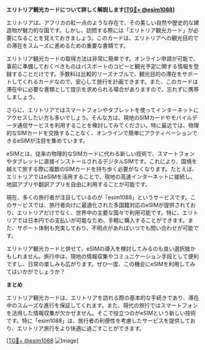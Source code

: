 **エリトリア観光カードについて詳しく解説します[[TG💪+ @esim1088](https://t.me/s/esim1088)]**

エリトリアは、アフリカの紅一点のような存在で、その美しい自然や歴史的な建造物が魅力的な国です。しかし、訪問する際には「エリトリア観光カード」が必要になることを覚えておきましょう。このカードは、エリトリアへの観光目的での滞在をスムーズに進めるための重要な書類です。

エリトリア観光カードの取得方法は非常に簡単です。オンライン申請が可能で、事前に準備しておくべきものはパスポートのコピーと観光予定に関する情報を登録することだけです。手数料は比較的リーズナブルで、観光目的の滞在をサポートしてくれるカードなので、安心して旅行を計画できます。また、このカードは滞在中に必要な書類として提示を求められる場合がありますので、忘れずに携帯しましょう。

さらに、エリトリアではスマートフォンやタブレットを使ってインターネットにアクセスしたい方も多いでしょう。そんな方は、現地のSIMカードやモバイルデータ通信サービスを利用することを検討してみてください。特に最近では、物理的なSIMカードを交換することなく、オンラインで簡単にアクティベーションできるeSIMが注目を集めています。

eSIMとは、従来の物理的なSIMカードに代わる新しい技術で、スマートフォンやタブレットに直接インストールされるデジタルSIMです。これにより、国境を越えて旅する際に複数のSIMカードを持ち歩く必要がなくなります。たとえば、エリトリアではeSIMを活用することで、現地の高速インターネットに接続し、地図アプリや翻訳アプリを自由に利用することが可能です。

現在、多くの旅行者が注目しているのが「esim1088」というサービスです。このサービスでは、旅行者向けに最適化された多国籍対応のeSIMが提供されており、エリトリアだけでなく、世界中の主要な国々で利用可能です。特に、エリトリアでは日本円での支払いが可能なため、手軽に購入することができます。また、サポート体制も充実しており、不明点があればいつでも問い合わせが可能です。

エリトリア観光カードと併せて、eSIMの導入を検討してみるのも良い選択肢かもしれません。旅行中は、現地の情報収集やコミュニケーション手段として便利ですし、日常の楽しみも広がります。ぜひ一度、この機会にeSIMを利用してみてはいかがでしょうか？

**まとめ**

エリトリア観光カードは、エリトリアを訪れる際の基本的な手続きであり、滞在中のスムーズな進行を保証してくれます。また、現代の旅行ではスマートフォンを活用した情報収集が欠かせません。そこで役立つのがeSIMという新しい技術です。特に「esim1088」は、旅行者の利便性を考慮したサービスを提供しており、エリトリア旅行をより快適に過ごすことができます。

[[TG💪+ @esim1088](https://t.me/s/esim1088) ![Image](https://i.postimg.cc/Y0z9fWf4/image.png)]